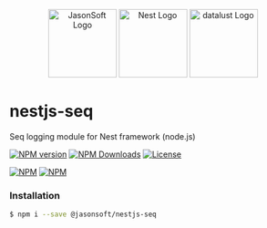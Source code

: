 <p align="center">
  <a href="https://github.com/JasonSoft-Net" target="blank"><img src="https://avatars.githubusercontent.com/u/90173752?s=200&v=4" width="120" alt="JasonSoft Logo" /></a>
  <a href="http://nestjs.com/" target="blank"><img src="https://avatars.githubusercontent.com/u/28507035?s=200&v=4" width="120" alt="Nest Logo" /></a>
  <a href="https://datalust.co" target="blank"><img src="https://avatars.githubusercontent.com/u/5898109?s=200&v=4" width="120" alt="datalust Logo" /></a>
</p>


nestjs-seq
=================
Seq logging module for Nest framework (node.js)

[![NPM version][npm-img]][npm-url]
[![NPM Downloads][downloads-image]][npm-url]
[![License][license-img]][license-url]

[![NPM](https://nodei.co/npm/@jasonsoft/nestjs-seq.png?stars&downloads)](https://nodei.co/npm/@jasonsoft/nestjs-seq/)
[![NPM](https://nodei.co/npm-dl/@jasonsoft/nestjs-seq.png)](https://nodei.co/npm/@jasonsoft/nestjs-seq/)

### Installation

```bash
$ npm i --save @jasonsoft/nestjs-seq
```


[npm-img]: https://img.shields.io/npm/v/@jasonsoft/nestjs-seq.svg?style=flat-square

[npm-url]: https://npmjs.org/package/@jasonsoft/nestjs-seq

[license-img]: https://img.shields.io/badge/license-MIT-green.svg?style=flat-square

[license-url]: LICENSE


[downloads-image]: https://img.shields.io/npm/dt/@jasonsoft/nestjs-seq.svg?style=flat-square

[project-icon]: https://avatars.githubusercontent.com/u/22167571?v=4
